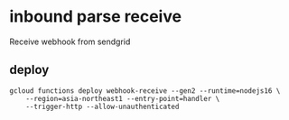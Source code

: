 # inbound parse receive

Receive webhook from sendgrid

## deploy

    gcloud functions deploy webhook-receive --gen2 --runtime=nodejs16 \
        --region=asia-northeast1 --entry-point=handler \
        --trigger-http --allow-unauthenticated
